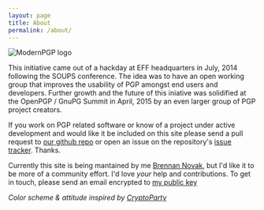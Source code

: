 ```yaml
---
layout: page
title: About
permalink: /about/
---
```


![ModernPGP logo](/images/logo-256.png)

This initiative came out of a hackday at EFF headquarters in July, 2014 following the SOUPS conference. The idea was to have an open working group that improves the usability of PGP amongst end users and developers. Further growth and the future of this iniative was solidified at the OpenPGP / GnuPG Summit in April, 2015 by an even larger group of PGP project creators.

If you work on PGP related software or know of a project under active development and would like it be included on this site please send a pull request to [our github repo](https://github.com/ModernPGP/modernpgp.github.io) or open an issue on the repository's [issue tracker](https://github.com/ModernPGP/modernpgp.github.io/issues). Thanks.

Currently this site is being mantained by me [Brennan Novak](https://brennannovak.com), but I'd like it to be more of a community effort. I'd love *your* help and contributions. To get in touch, please send an email encrypted to [my public key](https://brennannovak.com/uploads/security/brennan-novak-public-key.asc)

*Color scheme & attitude inspired by [CryptoParty](https://cryptoparty.in)*